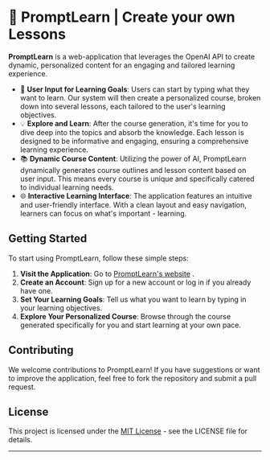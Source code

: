 # 📖 PromptLearn | Create your own Lessons

**PromptLearn** is a web-application that leverages the OpenAI API to create dynamic, personalized content for an engaging and tailored learning experience. 

- 🚀 **User Input for Learning Goals**: Users can start by typing what they want to learn. Our system will then create a personalized course, broken down into several lessons, each tailored to the user's learning objectives.
- 💡 **Explore and Learn**: After the course generation, it's time for you to dive deep into the topics and absorb the knowledge. Each lesson is designed to be informative and engaging, ensuring a comprehensive learning experience.
- 📚 **Dynamic Course Content**: Utilizing the power of AI, PromptLearn dynamically generates course outlines and lesson content based on user input. This means every course is unique and specifically catered to individual learning needs.
- 🌐 **Interactive Learning Interface**: The application features an intuitive and user-friendly interface. With a clean layout and easy navigation, learners can focus on what's important - learning.

## Getting Started

To start using PromptLearn, follow these simple steps:

1. **Visit the Application**: Go to [PromptLearn's website](https://promptlearn-five.vercel.app/) .
2. **Create an Account**: Sign up for a new account or log in if you already have one.
3. **Set Your Learning Goals**: Tell us what you want to learn by typing in your learning objectives.
4. **Explore Your Personalized Course**: Browse through the course generated specifically for you and start learning at your own pace.

## Contributing

We welcome contributions to PromptLearn! If you have suggestions or want to improve the application, feel free to fork the repository and submit a pull request.

## License

This project is licensed under the [MIT License](LICENSE) - see the LICENSE file for details.

---
